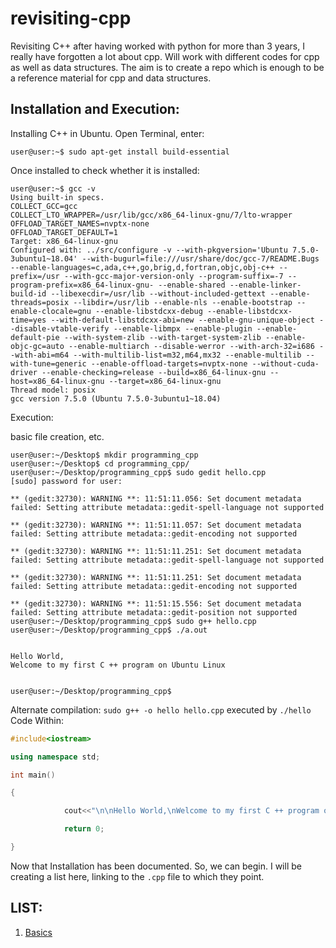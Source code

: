 # revisiting-cpp
Revisiting C++ after having worked with python for more than 3 years, I really have forgotten a lot about cpp. Will work with different codes for cpp as well as data structures. The aim is to create a repo which is enough to be a reference material for cpp and data structures.

## Installation and Execution:
Installing C++ in Ubuntu. Open Terminal, enter:
```console
user@user:~$ sudo apt-get install build-essential
```
Once installed to check whether it is installed:

```console
user@user:~$ gcc -v
Using built-in specs.
COLLECT_GCC=gcc
COLLECT_LTO_WRAPPER=/usr/lib/gcc/x86_64-linux-gnu/7/lto-wrapper
OFFLOAD_TARGET_NAMES=nvptx-none
OFFLOAD_TARGET_DEFAULT=1
Target: x86_64-linux-gnu
Configured with: ../src/configure -v --with-pkgversion='Ubuntu 7.5.0-3ubuntu1~18.04' --with-bugurl=file:///usr/share/doc/gcc-7/README.Bugs --enable-languages=c,ada,c++,go,brig,d,fortran,objc,obj-c++ --prefix=/usr --with-gcc-major-version-only --program-suffix=-7 --program-prefix=x86_64-linux-gnu- --enable-shared --enable-linker-build-id --libexecdir=/usr/lib --without-included-gettext --enable-threads=posix --libdir=/usr/lib --enable-nls --enable-bootstrap --enable-clocale=gnu --enable-libstdcxx-debug --enable-libstdcxx-time=yes --with-default-libstdcxx-abi=new --enable-gnu-unique-object --disable-vtable-verify --enable-libmpx --enable-plugin --enable-default-pie --with-system-zlib --with-target-system-zlib --enable-objc-gc=auto --enable-multiarch --disable-werror --with-arch-32=i686 --with-abi=m64 --with-multilib-list=m32,m64,mx32 --enable-multilib --with-tune=generic --enable-offload-targets=nvptx-none --without-cuda-driver --enable-checking=release --build=x86_64-linux-gnu --host=x86_64-linux-gnu --target=x86_64-linux-gnu
Thread model: posix
gcc version 7.5.0 (Ubuntu 7.5.0-3ubuntu1~18.04) 
```
Execution:

basic file creation, etc.

```console
user@user:~/Desktop$ mkdir programming_cpp
user@user:~/Desktop$ cd programming_cpp/
user@user:~/Desktop/programming_cpp$ sudo gedit hello.cpp
[sudo] password for user: 

** (gedit:32730): WARNING **: 11:51:11.056: Set document metadata failed: Setting attribute metadata::gedit-spell-language not supported

** (gedit:32730): WARNING **: 11:51:11.057: Set document metadata failed: Setting attribute metadata::gedit-encoding not supported

** (gedit:32730): WARNING **: 11:51:11.251: Set document metadata failed: Setting attribute metadata::gedit-spell-language not supported

** (gedit:32730): WARNING **: 11:51:11.251: Set document metadata failed: Setting attribute metadata::gedit-encoding not supported

** (gedit:32730): WARNING **: 11:51:15.556: Set document metadata failed: Setting attribute metadata::gedit-position not supported
user@user:~/Desktop/programming_cpp$ sudo g++ hello.cpp
user@user:~/Desktop/programming_cpp$ ./a.out


Hello World,
Welcome to my first C ++ program on Ubuntu Linux


user@user:~/Desktop/programming_cpp$ 
```
Alternate compilation: `sudo g++ -o hello hello.cpp` executed by `./hello`
Code Within:

```cpp
#include<iostream>

using namespace std;

int main()

{

            cout<<"\n\nHello World,\nWelcome to my first C ++ program on Ubuntu Linux\n\n"<<endl;

            return 0;

}
```

Now that Installation has been documented. So, we can begin. I will be creating a list here, linking to the `.cpp` file to which they point.

## LIST:

1. [Basics](https://github.com/AmanPriyanshu/revisiting-cpp/tree/master/basics)
